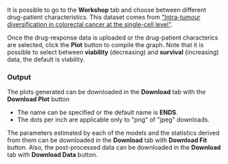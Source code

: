 It is possible to go to the **Workshop** tab and choose between different drug-patient characteristics. This dataset comes from ["Intra-tumour diversification in colorectal cancer at the single-cell level"](https://www.nature.com/articles/s41586-018-0024-3).

Once the drug-response data is uploaded or the drug-patient characterics are selected, click the **Plot** button to compile the graph. Note that it is possible to select between **viability** (decreasing) and **survival** (increasing) data, the default is viability. 

### Output

The plots generated can be downloaded in the **Download** tab with the **Download Plot** button

- The name can be specified or the default name is **ENDS**.
- The dots per inch are applicable only to "png" of "jpeg" downloads.

The parameters estimated by each of the models and the statistics derived from them can be downloaded in the **Download** tab with **Download Fit** button. Also, the post-processed data can be downloaded in the **Download** tab with **Download Data** button.

